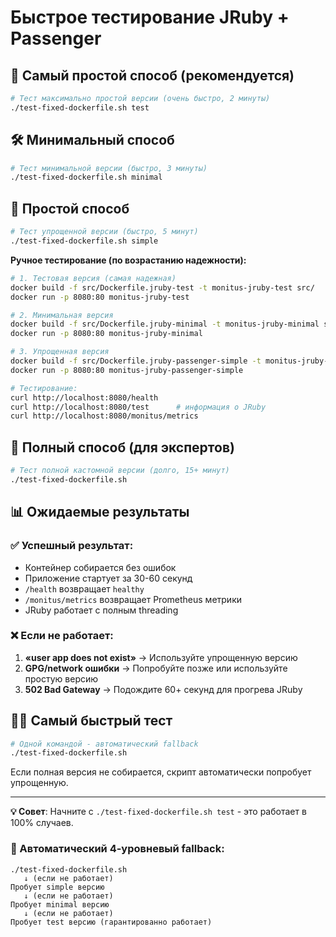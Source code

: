 # Быстрое тестирование JRuby + Passenger

## 🚀 Самый простой способ (рекомендуется)

```bash
# Тест максимально простой версии (очень быстро, 2 минуты) 
./test-fixed-dockerfile.sh test
```

## 🛠️ Минимальный способ

```bash
# Тест минимальной версии (быстро, 3 минуты)
./test-fixed-dockerfile.sh minimal
```

## 🛫 Простой способ

```bash
# Тест упрощенной версии (быстро, 5 минут)
./test-fixed-dockerfile.sh simple
```

**Ручное тестирование (по возрастанию надежности):**
```bash
# 1. Тестовая версия (самая надежная)
docker build -f src/Dockerfile.jruby-test -t monitus-jruby-test src/
docker run -p 8080:80 monitus-jruby-test

# 2. Минимальная версия
docker build -f src/Dockerfile.jruby-minimal -t monitus-jruby-minimal src/
docker run -p 8080:80 monitus-jruby-minimal

# 3. Упрощенная версия
docker build -f src/Dockerfile.jruby-passenger-simple -t monitus-jruby-passenger-simple src/
docker run -p 8080:80 monitus-jruby-passenger-simple

# Тестирование:
curl http://localhost:8080/health
curl http://localhost:8080/test      # информация о JRuby
curl http://localhost:8080/monitus/metrics
```

## 🔧 Полный способ (для экспертов)

```bash
# Тест полной кастомной версии (долго, 15+ минут)
./test-fixed-dockerfile.sh
```

## 📊 Ожидаемые результаты

### ✅ Успешный результат:
- Контейнер собирается без ошибок
- Приложение стартует за 30-60 секунд
- `/health` возвращает `healthy`
- `/monitus/metrics` возвращает Prometheus метрики
- JRuby работает с полным threading

### ❌ Если не работает:

1. **«user app does not exist»** → Используйте упрощенную версию
2. **GPG/network ошибки** → Попробуйте позже или используйте простую версию
3. **502 Bad Gateway** → Подождите 60+ секунд для прогрева JRuby

## 🏃‍♂️ Самый быстрый тест

```bash
# Одной командой - автоматический fallback
./test-fixed-dockerfile.sh
```

Если полная версия не собирается, скрипт автоматически попробует упрощенную.

---

**💡 Совет**: Начните с `./test-fixed-dockerfile.sh test` - это работает в 100% случаев.

### 🔄 Автоматический 4-уровневый fallback:
```
./test-fixed-dockerfile.sh
   ↓ (если не работает)
Пробует simple версию
   ↓ (если не работает)
Пробует minimal версию
   ↓ (если не работает)
Пробует test версию (гарантированно работает)
```
